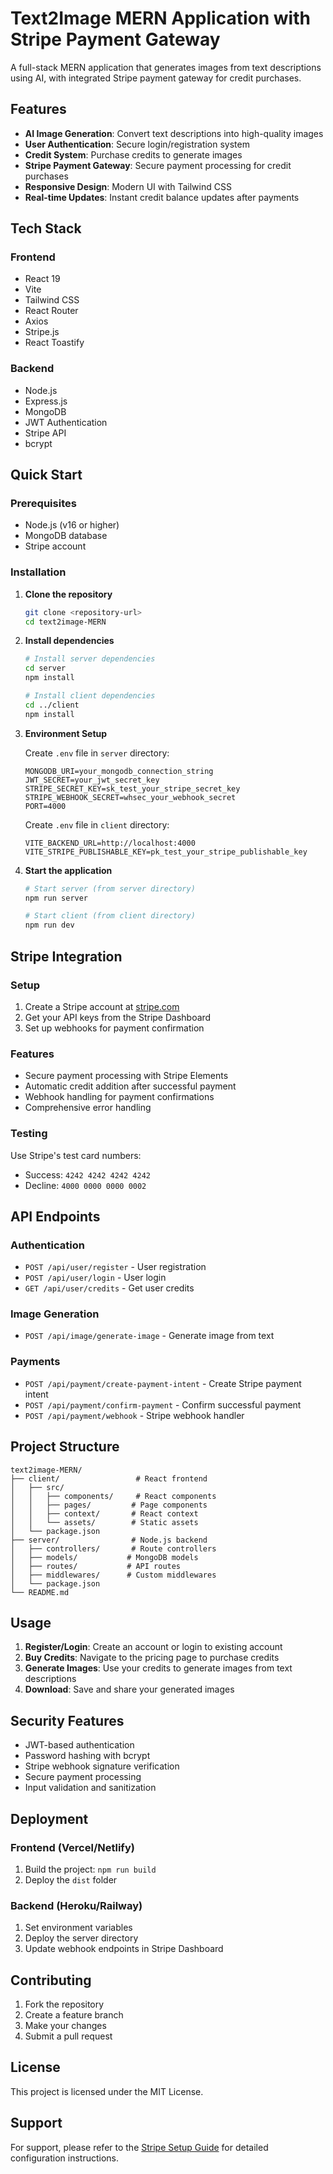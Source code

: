 # Text2Image MERN Application with Stripe Payment Gateway

A full-stack MERN application that generates images from text descriptions using AI, with integrated Stripe payment gateway for credit purchases.

## Features

- **AI Image Generation**: Convert text descriptions into high-quality images
- **User Authentication**: Secure login/registration system
- **Credit System**: Purchase credits to generate images
- **Stripe Payment Gateway**: Secure payment processing for credit purchases
- **Responsive Design**: Modern UI with Tailwind CSS
- **Real-time Updates**: Instant credit balance updates after payments

## Tech Stack

### Frontend
- React 19
- Vite
- Tailwind CSS
- React Router
- Axios
- Stripe.js
- React Toastify

### Backend
- Node.js
- Express.js
- MongoDB
- JWT Authentication
- Stripe API
- bcrypt

## Quick Start

### Prerequisites
- Node.js (v16 or higher)
- MongoDB database
- Stripe account

### Installation

1. **Clone the repository**
   ```bash
   git clone <repository-url>
   cd text2image-MERN
   ```

2. **Install dependencies**
   ```bash
   # Install server dependencies
   cd server
   npm install
   
   # Install client dependencies
   cd ../client
   npm install
   ```

3. **Environment Setup**

   Create `.env` file in `server` directory:
   ```env
   MONGODB_URI=your_mongodb_connection_string
   JWT_SECRET=your_jwt_secret_key
   STRIPE_SECRET_KEY=sk_test_your_stripe_secret_key
   STRIPE_WEBHOOK_SECRET=whsec_your_webhook_secret
   PORT=4000
   ```

   Create `.env` file in `client` directory:
   ```env
   VITE_BACKEND_URL=http://localhost:4000
   VITE_STRIPE_PUBLISHABLE_KEY=pk_test_your_stripe_publishable_key
   ```

4. **Start the application**
   ```bash
   # Start server (from server directory)
   npm run server
   
   # Start client (from client directory)
   npm run dev
   ```

## Stripe Integration

### Setup
1. Create a Stripe account at [stripe.com](https://stripe.com)
2. Get your API keys from the Stripe Dashboard
3. Set up webhooks for payment confirmation

### Features
- Secure payment processing with Stripe Elements
- Automatic credit addition after successful payment
- Webhook handling for payment confirmations
- Comprehensive error handling

### Testing
Use Stripe's test card numbers:
- Success: `4242 4242 4242 4242`
- Decline: `4000 0000 0000 0002`

## API Endpoints

### Authentication
- `POST /api/user/register` - User registration
- `POST /api/user/login` - User login
- `GET /api/user/credits` - Get user credits

### Image Generation
- `POST /api/image/generate-image` - Generate image from text

### Payments
- `POST /api/payment/create-payment-intent` - Create Stripe payment intent
- `POST /api/payment/confirm-payment` - Confirm successful payment
- `POST /api/payment/webhook` - Stripe webhook handler

## Project Structure

```
text2image-MERN/
├── client/                 # React frontend
│   ├── src/
│   │   ├── components/     # React components
│   │   ├── pages/         # Page components
│   │   ├── context/       # React context
│   │   └── assets/        # Static assets
│   └── package.json
├── server/                # Node.js backend
│   ├── controllers/       # Route controllers
│   ├── models/           # MongoDB models
│   ├── routes/           # API routes
│   ├── middlewares/      # Custom middlewares
│   └── package.json
└── README.md
```

## Usage

1. **Register/Login**: Create an account or login to existing account
2. **Buy Credits**: Navigate to the pricing page to purchase credits
3. **Generate Images**: Use your credits to generate images from text descriptions
4. **Download**: Save and share your generated images

## Security Features

- JWT-based authentication
- Password hashing with bcrypt
- Stripe webhook signature verification
- Secure payment processing
- Input validation and sanitization

## Deployment

### Frontend (Vercel/Netlify)
1. Build the project: `npm run build`
2. Deploy the `dist` folder

### Backend (Heroku/Railway)
1. Set environment variables
2. Deploy the server directory
3. Update webhook endpoints in Stripe Dashboard

## Contributing

1. Fork the repository
2. Create a feature branch
3. Make your changes
4. Submit a pull request

## License

This project is licensed under the MIT License.

## Support

For support, please refer to the [Stripe Setup Guide](STRIPE_SETUP.md) for detailed configuration instructions. 